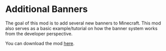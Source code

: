 # Additional Banners
The goal of this mod is to add several new banners to Minecraft. This mod also serves as a basic example/tutorial on how the banner system works from the developer perspective. 

You can download the mod [here](http://minecraft.curseforge.com/projects/additional-banners-expand-your-options).

